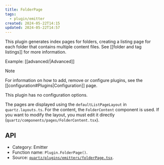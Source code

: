 ```yaml
---
title: FolderPage
tags:
  - plugin/emitter
created: 2024-05-22T14:15
updated: 2024-05-22T14:57
---
```


This plugin generates index pages for folders, creating a listing page for each folder that contains multiple content files. See [[folder and tag listings]] for more information.

Example: [[advanced/|Advanced]]

> [!note]
> For information on how to add, remove or configure plugins, see the [[configuration#Plugins|Configuration]] page.

This plugin has no configuration options.

The pages are displayed using the `defaultListPageLayout` in `quartz.layouts.ts`. For the content, the `FolderContent` component is used. If you want to modify the layout, you must edit it directly (`quartz/components/pages/FolderContent.tsx`).

## API

- Category: Emitter
- Function name: `Plugin.FolderPage()`.
- Source: [`quartz/plugins/emitters/folderPage.tsx`](https://github.com/jackyzha0/quartz/blob/v4/quartz/plugins/emitters/folderPage.tsx).

